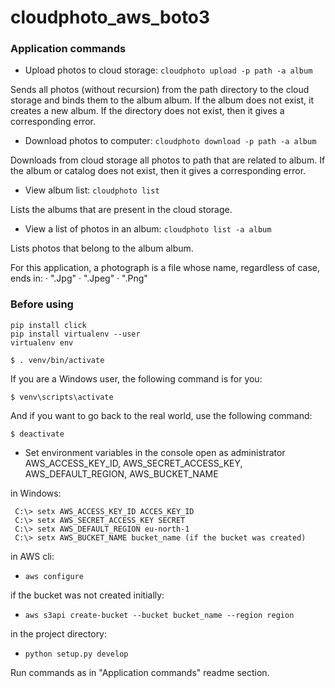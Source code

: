 # cloudphoto_aws_boto3

### Application commands 

* Upload photos to cloud storage: ```cloudphoto upload -p path -a album```

Sends all photos (without recursion) from the path directory to the cloud storage and binds them to the album album. If the album does not exist, it creates a new album. If the directory does not exist, then it gives a corresponding error.

* Download photos to computer: ```cloudphoto download -p path -a album```

Downloads from cloud storage all photos to path that are related to album. If the album or catalog does not exist, then it gives a corresponding error.

* View album list: ```cloudphoto list```

Lists the albums that are present in the cloud storage.

* View a list of photos in an album: ```cloudphoto list -a album```

Lists photos that belong to the album album.

For this application, a photograph is a file whose name, regardless of case, ends in:
· ".Jpg"
· ".Jpeg"
· ".Png"

### Before using
```
pip install click
pip install virtualenv --user
virtualenv env
```

```
$ . venv/bin/activate
```
If you are a Windows user, the following command is for you:
```
$ venv\scripts\activate
```
And if you want to go back to the real world, use the following command:
```
$ deactivate
```

- Set environment variables in the console open as administrator
AWS_ACCESS_KEY_ID, AWS_SECRET_ACCESS_KEY, AWS_DEFAULT_REGION, AWS_BUCKET_NAME

in Windows:
```
 C:\> setx AWS_ACCESS_KEY_ID ACCES_KEY_ID
 C:\> setx AWS_SECRET_ACCESS_KEY SECRET
 C:\> setx AWS_DEFAULT_REGION eu-north-1
 C:\> setx AWS_BUCKET_NAME bucket_name (if the bucket was created)
```

in AWS cli:

* ```aws configure``` 

if the bucket was not created initially:

* ```aws s3api create-bucket --bucket bucket_name --region region```

in the project directory:

* ```python setup.py develop```

Run commands as in  "Application commands" readme section.
